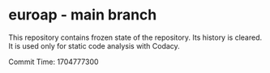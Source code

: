 # euroap - main branch

This repository contains frozen state of the repository.
Its history is cleared. It is used only for static code
analysis with Codacy.

Commit Time: 1704777300